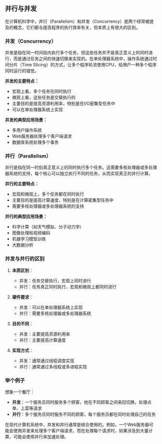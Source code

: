 ## 并行与并发

在计算机科学中，并行（Parallelism）和并发（Concurrency）是两个经常被提及的概念，它们都与提高程序的执行效率有关，但本质上有很大的区别。

### 并发（Concurrency）

并发是指在同一时间段内执行多个任务，但这些任务并不是真正意义上的同时进行，而是通过任务之间的快速切换来实现的。在单处理器系统中，操作系统通过时间分片（Time Slicing）的方式，让多个程序轮流使用CPU，给用户一种多个程序同时运行的错觉。

**并发的主要特点：**
- 宏观上看，多个任务在同时执行
- 微观上看，这些任务是交替执行的
- 主要目的是提高资源利用率，特别是在I/O密集型任务中
- 可以在单处理器系统上实现

**并发的典型应用场景：**
- 多用户操作系统
- Web服务器处理多个客户端请求
- 数据库系统处理多个事务

### 并行（Parallelism）

并行是指在同一时刻真正意义上的同时执行多个任务。这需要多核处理器或多处理器系统的支持，每个核心可以独立执行不同的任务，从而实现真正的并行计算。

**并行的主要特点：**
- 宏观和微观上，多个任务都在同时执行
- 主要目的是提高计算速度，特别是在计算密集型任务中
- 需要多核处理器或多处理器系统的支持

**并行的典型应用场景：**
- 科学计算（如天气模拟、分子动力学）
- 图像处理和视频编码
- 机器学习模型训练
- 大数据分析

### 并发与并行的区别

1. **本质区别**：
   - 并发：任务交替执行，宏观上同时进行
   - 并行：任务真正同时执行，宏观和微观上都同时进行

2. **硬件要求**：
   - 并发：可以在单处理器系统上实现
   - 并行：需要多核处理器或多处理器系统

3. **目的不同**：
   - 并发：主要提高资源利用率
   - 并行：主要提高计算速度

4. **实现方式**：
   - 并发：通常通过线程调度实现
   - 并行：通常通过多线程或多进程实现

### 举个例子

想象一个餐厅：

- **并发**：一个服务员同时服务多个顾客，他在不同顾客之间来回切换，处理点单、上菜等请求
- **并行**：多个服务员同时服务不同的顾客，每个服务员都在同时处理自己的任务

在现代计算机系统中，并发和并行通常是结合使用的。例如，一个Web服务器可能会使用并发来处理多个客户端请求，而在处理每个请求时，如果涉及到大量计算，可能会使用并行来加速处理。